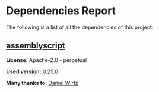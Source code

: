 # Dependencies Report

The following is a list of all the dependencies of this project:
## [assemblyscript](git+https://github.com/AssemblyScript/assemblyscript.git)

**License:** Apache-2.0 - perpetual

**Used version:** 0.25.0

**Many thanks to:** [Daniel Wirtz](dcode+assemblyscript@dcode.io)

